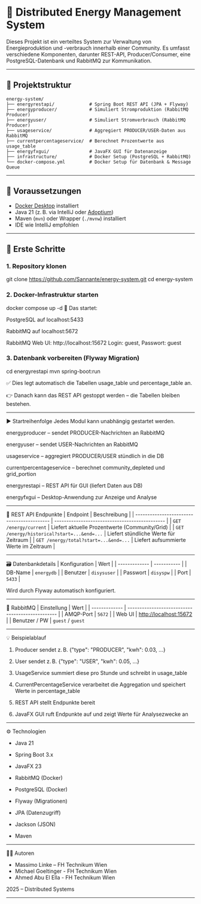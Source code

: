 # 🔋 Distributed Energy Management System

Dieses Projekt ist ein verteiltes System zur Verwaltung von Energieproduktion und -verbrauch innerhalb einer Community. Es umfasst verschiedene Komponenten, darunter REST-API, Producer/Consumer, eine PostgreSQL-Datenbank und RabbitMQ zur Kommunikation.

---

## 🧱 Projektstruktur

```text
energy-system/
├── energyrestapi/             # Spring Boot REST API (JPA + Flyway)
├── energyproducer/            # Simuliert Stromproduktion (RabbitMQ Producer)
├── energyuser/                # Simuliert Stromverbrauch (RabbitMQ Producer)
├── usageservice/              # Aggregiert PRODUCER/USER-Daten aus RabbitMQ
├── currentpercentageservice/  # Berechnet Prozentwerte aus usage_table
├── energyfxgui/               # JavaFX GUI für Datenanzeige
├── infrastructure/            # Docker Setup (PostgreSQL + RabbitMQ)
└── docker-compose.yml         # Docker Setup für Datenbank & Message Queue
```

---

## 🚀 Voraussetzungen

- [Docker Desktop](https://www.docker.com/) installiert
- Java 21 (z. B. via IntelliJ oder [Adoptium](https://adoptium.net/))
- Maven (`mvn`) oder Wrapper (`./mvnw`) installiert
- IDE wie IntelliJ empfohlen

---

## :test_tube: Erste Schritte

### 1. Repository klonen

git clone https://github.com/Sannante/energy-system.git
cd energy-system 

### 2. Docker-Infrastruktur starten
docker compose up -d
🔧 Das startet:

PostgreSQL auf localhost:5433

RabbitMQ auf localhost:5672

RabbitMQ Web UI: http://localhost:15672
Login: guest, Passwort: guest

### 3. Datenbank vorbereiten (Flyway Migration)

cd energyrestapi
mvn spring-boot:run

✅ Dies legt automatisch die Tabellen usage_table und percentage_table an.

👉 Danach kann das REST API gestoppt werden – die Tabellen bleiben bestehen.

---

▶️ Startreihenfolge
Jedes Modul kann unabhängig gestartet werden.

energyproducer – sendet PRODUCER-Nachrichten an RabbitMQ

energyuser – sendet USER-Nachrichten an RabbitMQ

usageservice – aggregiert PRODUCER/USER stündlich in die DB

currentpercentageservice – berechnet community_depleted und grid_portion

energyrestapi – REST API für GUI (liefert Daten aus DB)

energyfxgui – Desktop-Anwendung zur Anzeige und Analyse

---

🔌 REST API Endpunkte
| Endpoint                                   | Beschreibung                                   |
| ------------------------------------------ | ---------------------------------------------- |
| `GET /energy/current`                      | Liefert aktuelle Prozentwerte (Community/Grid) |
| `GET /energy/historical?start=...&end=...` | Liefert stündliche Werte für Zeitraum          |
| `GET /energy/total?start=...&end=...`      | Liefert aufsummierte Werte im Zeitraum         |

---

🗃️ Datenbankdetails
| Konfiguration | Wert        |
| ------------- | ----------- |
| DB-Name       | `energydb`  |
| Benutzer      | `disysuser` |
| Passwort      | `disyspw`   |
| Port          | `5433`      |

Wird durch Flyway automatisch konfiguriert.

---

🐰 RabbitMQ
| Einstellung   | Wert                                             |
| ------------- | ------------------------------------------------ |
| AMQP-Port     | `5672`                                           |
| Web UI        | [http://localhost:15672](http://localhost:15672) |
| Benutzer / PW | `guest` / `guest` 

---

💡 Beispielablauf
1. Producer sendet z. B. {"type": "PRODUCER", "kwh": 0.03, ...}

2. User sendet z. B. {"type": "USER", "kwh": 0.05, ...}

3. UsageService summiert diese pro Stunde und schreibt in usage_table

4. CurrentPercentageService verarbeitet die Aggregation und speichert Werte in percentage_table

5. REST API stellt Endpunkte bereit

6. JavaFX GUI ruft Endpunkte auf und zeigt Werte für Analysezwecke an

---

⚙️ Technologien
- Java 21

- Spring Boot 3.x

- JavaFX 23

- RabbitMQ (Docker)

- PostgreSQL (Docker)

- Flyway (Migrationen)

- JPA (Datenzugriff)

- Jackson (JSON)

- Maven

---

🧑‍💻 Autoren
- Massimo Linke – FH Technikum Wien
- Michael Goeltinger - FH Technikum Wien
- Ahmed Abu El Ella - FH Technikum Wien


2025 – Distributed Systems 

---

 
